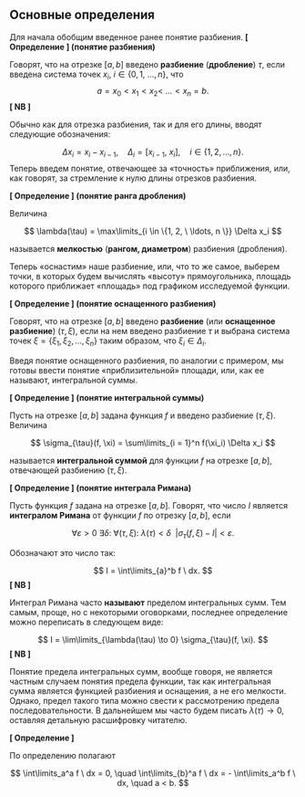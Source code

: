 ## Основные определения

Для начала обобщим введенное ранее понятие разбиения.
**[ Определение ] (понятие разбиения)**

Говорят, что на отрезке $[a, b]$ введено **разбиение** (**дробление**) $\tau$, если введена система точек $x_i$, $i \in \{0, 1, \ \ldots, n \}$, что
$$
a = x_0 < x_1 < x_2 < \ \ldots < x_n = b.
$$
 **[ NB ]**

Обычно как для отрезка разбиения, так и для его длины, вводят следующие обозначения:

$$
\Delta x_i = x_i - x_{i-1}, \quad \Delta_i = [x_{i-1}, \ x_i], \quad i \in \{ 1, 2, ...,n \}.
$$
Теперь введем понятие, отвечающее за «точность» приближения, или, как говорят, за стремление к нулю длины отрезков разбиения.


**[ Определение ] (понятие ранга дробления)**

Величина 

$$
\lambda(\tau) = \max\limits_{i \in \{1, 2, \ \ldots, n \}} \Delta x_i
$$

 называется **мелкостью** (**рангом, диаметром**) разбиения (дробления).

Теперь «оснастим» наше разбиение, или, что то же самое, выберем точки, в которых будем вычислять «высоту» прямоугольника, площадь которого приближает «площадь» под графиком исследуемой функции.

**[ Определение ] (понятие оснащенного разбиения)**

Говорят, что на отрезке $[a, b]$ введено **разбиение** (или **оснащенное разбиение**) $(\tau, \xi)$, если на нем введено разбиение $\tau$ и выбрана система точек $\xi = \{\xi_1, \xi_2, ..., \xi_n\}$ таким образом, что $\xi_i \in \Delta_i$.

Введя понятие оснащенного разбиения, по аналогии с примером, мы готовы ввести понятие «приблизительной» площади, или, как ее называют, интегральной суммы.

**[ Определение ] (понятие интегральной суммы)**

Пусть на отрезке $[a, b]$ задана функция $f$ и введено разбиение $(\tau, \xi)$. Величина

$$
\sigma_{\tau}(f, \xi) = \sum\limits_{i = 1}^n f(\xi_i) \Delta x_i
$$

называется **интегральной суммой** для функции $f$ на отрезке $[a, b]$, отвечающей разбиению $(\tau, \xi)$.

**[ Определение ] (понятие интеграла Римана)**

Пусть функция $f$ задана на отрезке $[a, b]$. Говорят, что число $I$ является **интегралом Римана** от функции $f$ по отрезку $[a, b]$, если

$$
\forall \varepsilon > 0 \ \exists \delta: \ \forall (\tau, \xi): \ \lambda(\tau) < \delta \ \ |\sigma_{\tau}(f, \xi)  - I| < \varepsilon.
$$

Обозначают это число так:

$$
I = \int\limits_{a}^b f \  dx.
$$
 **[ NB ]**

Интеграл Римана часто **называют** пределом интегральных сумм. Тем самым, проще, но с некоторыми оговорками, последнее определение можно переписать в следующем виде:

$$
I = \lim\limits_{\lambda(\tau) \to 0} \sigma_{\tau}(f, \xi).
$$
 **[ NB ]**

Понятие предела интегральных сумм, вообще говоря, не является частным случаем понятия предела функции, так как интегральная сумма является функцией разбиения и оснащения, а не его мелкости. Однако, предел такого типа можно свести к рассмотрению предела последовательности. В дальнейшем мы часто будем писать $\lambda(\tau) \to 0$, оставляя детальную расшифровку читателю. 

**[ Определение ]**

По определению полагают

$$
\int\limits_a^a f \ dx = 0, \quad \int\limits_{b}^a f \ dx = - \int\limits_a^b f \ dx, \quad  a < b.
$$

